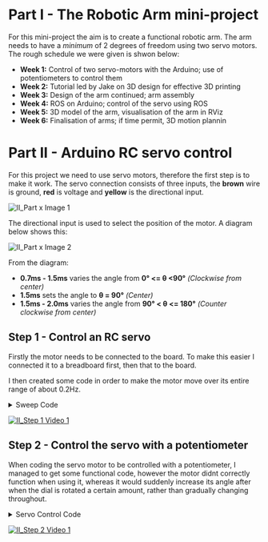 Part I - The Robotic Arm mini-project
=====================================
For this mini-project the aim is to create a functional robotic arm.
The arm needs to have a *minimum* of 2 degrees of freedom using two servo motors.
The rough schedule we were given is shwon below:

* **Week 1:** Control of two servo-motors with the Arduino; use of potentiometers to control them
* **Week 2:** Tutorial led by Jake on 3D design for effective 3D printing
* **Week 3:** Design of the arm continued; arm assembly
* **Week 4:** ROS on Arduino; control of the servo using ROS
* **Week 5:** 3D model of the arm, visualisation of the arm in RViz
* **Week 6:** Finalisation of arms; if time permit, 3D motion plannin

Part II - Arduino RC servo control
==================================
For this project we need to use servo motors, therefore the first step is to make it work.
The servo connection consists of three inputs, the **brown** wire is ground, **red** is voltage
and **yellow** is the directional input.

![II_Part x Image 1][II_x_1]

[II_x_1]: https://github.com/NodrogJRB/ROCO222/blob/master/Images2/Practical_6/II_x_1.jpg?raw=true

The directional input is used to select the position of the motor. A diagram below shows this:

![II_Part x Image 2][II_x_2]

[II_x_2]: https://github.com/NodrogJRB/ROCO222/blob/master/Images2/Practical_6/II_x_2.PNG?raw=true

From the diagram:
* **0.7ms - 1.5ms** varies the angle from **0° <= θ <90°** *(Clockwise from center)*
* **1.5ms** sets the angle to **θ = 90°** *(Center)*
* **1.5ms - 2.0ms** varies the angle from **90° < θ <= 180°** *(Counter clockwise from center)*

Step 1 - Control an RC servo
----------------------------
Firstly the motor needs to be connected to the board. To make this easier I connected it to
a breadboard first, then that to the board.

I then created some code in order to make the motor move over its entire range of about 0.2Hz.

<details><summary> Sweep Code </summary><p>
  
```cpp
#include <Servo.h>

#define PWM_A 5

Servo servo_A;

//WAVE GEN
int steps = 200;
float pos = 90;
int pulse = 25;
int sine[200];
int idxG;

void sineGen()
{
  int idx;
  idxG=0;

  for(idx = 0; idx < steps; idx++)
  {
    sine[idx] = (pos * sin(idx * 2 * PI / steps))+90;
  }
}

void setup() {
  // set the digital pin as output:
  servo_A.attach(PWM_A);

  sineGen();
}

void loop() {
  servo_A.write(sine[idxG++]);
  if(idxG == 200){idxG = 0;}
  delay(pulse);
}
```

</p></details>


[![II_Step 1 Video 1][II_1_1(T)]][II_1_1(V)]

[II_1_1(T)]: https://i.ytimg.com/vi/Q1mAJHBqmKA/sddefault.jpg
[II_1_1(V)]: https://youtu.be/Q1mAJHBqmKA

Step 2 - Control the servo with a potentiometer
-----------------------------------------------
When coding the servo motor to be controlled with a potentiometer, I managed to get some
functional code, however the motor didnt correctly function when using it, whereas it would
suddenly increase its angle after when the dial is rotated a certain amount, rather than
gradually changing throughout.

<details><summary> Servo Control Code </summary><p>
  
```cpp
#include <Servo.h>

#define PWM_A 5

#define dial 0

Servo servo_A;

int value = 0;

void dialControl(){
  value = analogRead(dial);
  
  Serial.print(value);
  Serial.print(" => ");
  value = map(value,0,1023,0,180);
  Serial.print(value);
  Serial.print("\n");

  servo_A.write(value);
  delay(15);
}

void setup() {
  // set the digital pin as output:
  Serial.begin(9600);
  
  servo_A.attach(PWM_A);

  pinMode(dial,INPUT); 

}

void loop() {
  dialControl();
}
```

</p></details>



[![II_Step 2 Video 1][II_2_1(T)]][II_2_1(V)]

[II_2_1(T)]: https://i.ytimg.com/vi/bU45XKqbKYc/sddefault.jpg
[II_2_1(V)]: https://youtu.be/bU45XKqbKYc

